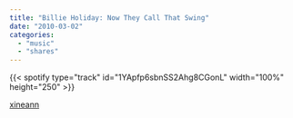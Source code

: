 ```yaml
---
title: "Billie Holiday: Now They Call That Swing"
date: "2010-03-02"
categories:
  - "music"
  - "shares"
---
```


{{< spotify type="track" id="1YApfp6sbnSS2Ahg8CGonL" width="100%" height="250" >}}

[xineann](http://xineann.tumblr.com/post/375476439/billie-holiday-now-they-call-that-swing-from-ya)
